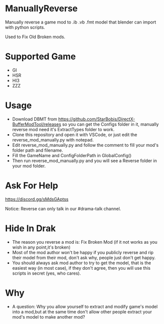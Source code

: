# ManuallyReverse

Manually reverse a game mod to .ib .vb .fmt model that blender can import with python scripts.

Used to Fix Old Broken mods.

# Supported Game
- GI
- HSR
- HI3
- ZZZ

# Usage
- Download DBMT from https://github.com/StarBobis/DirectX-BufferModTool/releases so you can get the Configs folder in it, manually reverse mod need it's ExtractTypes folder to work.
- Clone this repository and open it with VSCode, or just edit the reverse_mod_manually.py with notepad.
- Edit reverse_mod_manually.py and follow the comment to fill your mod's folder path and filename.
- Fill the GameName and ConfigFolderPath in GlobalConfig() 
- Then run reverse_mod_manually.py and you will see a Reverse folder in your mod folder.

# Ask For Help
https://discord.gg/sMdsGAptss

Notice: Reverse can only talk in our #drama-talk channel.

# Hide In Drak
- The reason you reverse a mod is: Fix Broken Mod (if it not works as you wish in any point,it's broken)
- Most of the mod author won't be happy if you publicly reverse and rip their model from their mod, don't ask why, people just don't get happy.
- You should always ask mod author to try to get the model, that is the easiest way (in most case), if they don't agree, then you will use this scripts in secret (yes, who cares).

# Why
- A question: Why you allow yourself to extract and modify game's model into a mod,but at the same time don't allow other people extract your mod's model to make another mod? 
